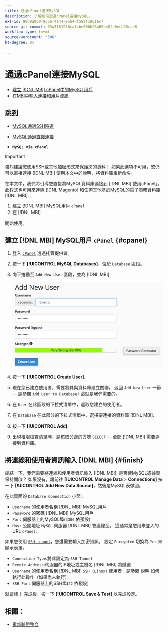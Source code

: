 ```yaml
---
title: 通過cPanel連接MySQL
description: 了解如何透過cPanel連接MySQL。
exl-id: 90b0a0b0-8c6b-4144-95b4-f588f18616c7
source-git-commit: 03a5161930cafcbe600b96465ee0fc0ecb25cae8
workflow-type: tm+mt
source-wordcount: '386'
ht-degree: 0%

---
```


# 通過cPanel連接MySQL

* [建立 [!DNL MBI] cPanel中的MySQL用戶](#cpanel)
* [在MBI中輸入連接和用戶資訊](#finish)

## 跳到

* [MySQL通過SSH隧道](../integrations/mysql-via-ssh-tunnel.md)
* [MySQL通過直接連接](../integrations/mysql-via-a-direct-connection.md)

* **`MySQL via cPanel`**

>[!IMPORTANT]
>
>強烈建議您使用SSH或其他加密形式來保護您的資料！ 如果此選項不可用，您仍可以直接連接 [!DNL MBI] 使用本文中的說明，將資料庫重新命名。

在本文中，我們將引導您直接將MySQL資料庫連接到 [!DNL MBI] 使用cPanel」。 此程式也可用來連線 [!DNL Magento] 和任何其他基於MySQL的電子商務資料庫 [!DNL MBI].

1. 建立 [!DNL MBI] MySQL用戶 `cPanel`
1. 在 [!DNL MBI]

開始使用。

## 建立 [!DNL MBI] MySQL用戶 `cPanel` {#cpanel}

1. 登入 [`cPanel`](../../../data-analyst/importing-data/integrations/mysql-via-cpanel.md) 透過托管提供者。
1. 按一下 **[!UICONTROL MySQL Databases]**，位於 `Database` 區段。
1. 向下捲動至 `Add New User` 區段，並為 [!DNL MBI]:

   ![](../../../assets/create-mbi-mysql-user-cpanel.png)

1. 按一下 **[!UICONTROL Create User]**.
1. 現在您已建立使用者，需要將其與資料庫建立關聯。 返回 `Add New User` 一節 — 請參閱 `Add User to Database?` 這就是我們需要的。
1. 在 `User` 在此區段的下拉式清單中，選取您建立的使用者。
1. 在 `Database` 在此部分的下拉式清單中，選擇要連接的資料庫 [!DNL MBI].
1. 按一下 **[!UICONTROL Add]**.
1. 出現權限檢查清單時，請核取旁邊的方塊 `SELECT`  — 全部 [!DNL MBI] 需要連接到資料庫。

## 將連線和使用者資訊輸入 [!DNL MBI] {#finish}

總結一下，我們需要將連線和使用者資訊輸入 [!DNL MBI]. 是否使MySQL憑據頁保持開啟？ 如果沒有，請前往 **[!UICONTROL Manage Data** > **Connections]** 按一下 **[!UICONTROL Add New Data Source]**，然後是MySQL表徵圖。

在此頁面的 `Database Connection` 小節：

* `Username`:的使用者名稱 [!DNL MBI] MySQL用戶
* `Password`:的密碼 [!DNL MBI] MySQL用戶
* `Port`:伺服器上的MySQL埠(`3306` 依預設)
* `Host`:公開地址 `MySQL` 伺服器 [!DNL MBI] 會連線至。 這通常是您用來登入的URL `cPanel`.

如果您使用 [`SSH tunnel`](../integrations/mysql-via-ssh-tunnel.md)，您還需要輸入加密資訊。 設定 `Encrypted` 切換為 `Yes` 來顯示表單。

* `Connection Type`:將此設定為 `SSH Tunnel`
* `Remote Address`:伺服器的IP地址或主機名 [!DNL MBI] 將隧道
* `Username`:的使用者名稱 [!DNL MBI] `SSH (Linux)` 使用者，請參閱 [說明](../../../data-analyst/importing-data/integrations/mysql-via-ssh-tunnel.md) 如何執行此操作（如果尚未執行）
* `SSH Port`:伺服器上的SSH埠(`22` 依預設)

就這樣！ 完成後，按一下 **[!UICONTROL Save & Test]** 以完成設定。

## 相關：

* [重新驗證整合](https://support.magento.com/hc/en-us/articles/360016733151)
